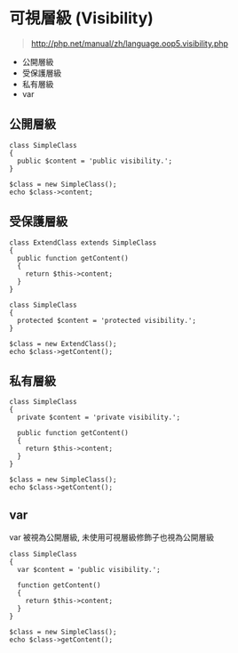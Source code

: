 # 可視層級 (Visibility)

> http://php.net/manual/zh/language.oop5.visibility.php

- 公開層級
- 受保護層級
- 私有層級
- var

## 公開層級

````
class SimpleClass
{
  public $content = 'public visibility.';
}

$class = new SimpleClass();
echo $class->content;
````

## 受保護層級

````
class ExtendClass extends SimpleClass
{
  public function getContent()
  {
    return $this->content;
  }
}

class SimpleClass
{
  protected $content = 'protected visibility.';
}

$class = new ExtendClass();
echo $class->getContent();
````

## 私有層級

````
class SimpleClass
{
  private $content = 'private visibility.';
  
  public function getContent()
  {
    return $this->content;
  }
}

$class = new SimpleClass();
echo $class->getContent();
````

## var

var 被視為公開層級, 未使用可視層級修飾子也視為公開層級

````
class SimpleClass
{
  var $content = 'public visibility.';
  
  function getContent()
  {
    return $this->content;
  }
}

$class = new SimpleClass();
echo $class->getContent();
````